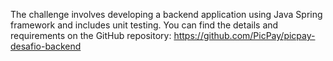 The challenge involves developing a backend application using Java Spring framework and includes unit testing. You can find the details and requirements on the GitHub repository: https://github.com/PicPay/picpay-desafio-backend
